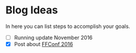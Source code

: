 # Blog Ideas

In here you can list steps to accomplish your goals.

- [ ] Running update November 2016
- [x] Post about [FFConf 2016](https://2016.ffconf.org/)
